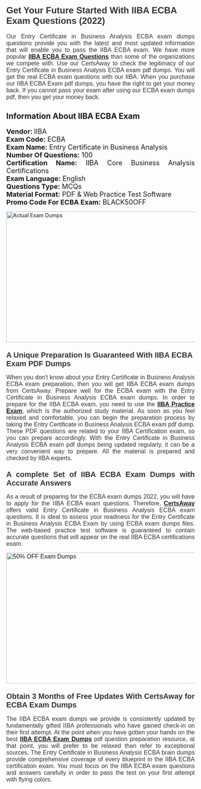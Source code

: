 <h1><span style="font-size:24px"><span style="font-family:Calibri,sans-serif"><strong><span style="background-color:white"><span style="font-family:"Verdana",sans-serif"><span style="color:#333333">Get Your Future Started With IIBA ECBA Exam Questions (2022)</span></span></span></strong></span></span></h1> <p style="text-align:justify"><span style="font-size:11pt"><span style="font-family:Calibri,sans-serif"><span style="font-size:12.0pt"><span style="background-color:white"><span style="font-family:"Verdana",sans-serif"><span style="color:#333333">Our Entry Certificate in Business Analysis ECBA exam dumps questions provide you with the latest and most updated information that will enable you to pass the IIBA ECBA exam. We have more popular <a href="https://www.certsaway.com/iiba/ecba-exam-dumps"><strong>IIBA ECBA Exam Questions</strong></a> than some of the organizations we compete with. Use our CertsAway to check the legitimacy of our Entry Certificate in Business Analysis ECBA exam pdf dumps. You will get the real ECBA exam questions with our IIBA. When you purchase our IIBA ECBA Exam pdf dumps, you have the right to get your money back. If you cannot pass your exam after using our ECBA exam dumps pdf, then you get your money back.</span></span></span></span></span></span></p> <h2 style="text-align:justify"><strong>Information About IIBA ECBA Exam</strong></h2> <p style="text-align:justify"><span style="font-size:18px"><strong>Vendor: </strong>IIBA<br /> <strong>Exam Code:</strong> ECBA<br /> <strong>Exam Name:</strong> Entry Certificate in Business Analysis<br /> <strong>Number Of Questions:</strong> 100<br /> <strong>Certification Name:</strong> IIBA Core Business Analysis Certifications<br /> <strong>Exam Language:</strong> English<br /> <strong>Questions Type:</strong> MCQs<br /> <strong>Material Format:</strong> PDF & Web Practice Test Software<br /> <strong>Promo Code For ECBA Exam:</strong> BLACK50OFF</span></p> <p style="text-align:justify"><a href="https://www.certsaway.com/iiba/ecba-exam-dumps" rel="no-follow"><img alt="Actual Exam Dumps" src="https://blogger.googleusercontent.com/img/b/R29vZ2xl/AVvXsEhM7PDiBcnX1lSN-cQmq5aA7zhxn_sWcl74tkXOSfPCo3QtIY975M9XJLCwEgJ4RXKA47zmJGF6HERJJhyy2xAB8wXG6sgIARPXgzYSBnCmQcQUSzkzAw-rnNk2tBWror0N27JemDbU_7iS0jGjJohQplsk8CyGpJdZ9YktQ0Yz6f7IdzI5OZob-D4eGg/s1382/ca1.png" style="height:350px; width:750px" /></a></p> <h3><span style="font-size:20px"><strong><span style="font-family:Calibri,sans-serif"><span style="background-color:white"><span style="font-family:"Verdana",sans-serif"><span style="color:#333333">A Unique Preparation Is Guaranteed With IIBA ECBA Exam PDF Dumps</span></span></span></span></strong></span></h3> <p style="text-align:justify"><span style="font-size:11pt"><span style="font-family:Calibri,sans-serif"><span style="font-size:12.0pt"><span style="background-color:white"><span style="font-family:"Verdana",sans-serif"><span style="color:#333333">When you don't know about your Entry Certificate in Business Analysis ECBA exam preparation, then you will get IIBA ECBA exam dumps from CertsAway. Prepare well for the ECBA exam with the Entry Certificate in Business Analysis ECBA exam dumps. In order to prepare for the IIBA ECBA exam, you need to use the <a href="https://www.certsaway.com/iiba-questions"><strong>IIBA Practice Exam</strong></a>, which is the authorized study material. As soon as you feel relaxed and comfortable, you can begin the preparation process by taking the Entry Certificate in Business Analysis ECBA exam pdf dump. These PDF questions are related to your IIBA Certification exam, so you can prepare accordingly. With the Entry Certificate in Business Analysis ECBA exam pdf dumps being updated regularly, it can be a very convenient way to prepare. All the material is prepared and checked by IIBA experts.</span></span></span></span></span></span></p> <h3 style="text-align:justify"><span style="font-size:20px"><span style="font-family:Calibri,sans-serif"><strong><span style="background-color:white"><span style="font-family:"Verdana",sans-serif"><span style="color:#333333">A complete Set of IIBA ECBA Exam Dumps with Accurate Answers</span></span></span></strong></span></span></h3> <p style="text-align:justify"><span style="font-size:11pt"><span style="font-family:Calibri,sans-serif"><span style="font-size:12.0pt"><span style="background-color:white"><span style="font-family:"Verdana",sans-serif"><span style="color:#333333">As a result of preparing for the ECBA exam dumps 2022, you will have to apply for the IIBA ECBA exam questions. Therefore, <a href=" https://www.certsaway.com/"><strong>CertsAway</strong></a> offers valid Entry Certificate in Business Analysis ECBA exam questions. It is ideal to assess your readiness for the Entry Certificate in Business Analysis ECBA Exam by using ECBA exam dumps files. The web-based practice test software is guaranteed to contain accurate questions that will appear on the real IIBA ECBA certifications exam.</span></span></span></span></span></span></p> <p style="text-align:justify"><span style="font-size:11pt"><span style="font-family:Calibri,sans-serif"><span style="font-size:12.0pt"><span style="background-color:white"><span style="font-family:"Verdana",sans-serif"><span style="color:#333333"><a href="https://www.certsaway.com/iiba/ecba-exam-dumps" rel="no-follow"><img alt="50% OFF Exam Dumps" src="https://www.certcollections.com/uploads/content/c2.png" style="height:350px; width:750px" /></a></span></span></span></span></span></span></p> <h3 style="text-align:justify"><span style="font-size:20px"><strong><span style="font-family:Calibri,sans-serif"><span style="background-color:white"><span style="font-family:"Verdana",sans-serif"><span style="color:#333333">Obtain 3 Months of Free Updates With CertsAway for ECBA Exam Dumps</span></span></span></span></strong></span></h3> <p style="text-align:justify"><span style="font-size:11pt"><span style="font-family:Calibri,sans-serif"><span style="font-size:12.0pt"><span style="background-color:white"><span style="font-family:"Verdana",sans-serif"><span style="color:#333333">The IIBA ECBA exam dumps we provide is consistently updated by fundamentally gifted IIBA professionals who have gained check-in on their first attempt. At the point when you have gotten your hands on the best <a href="https://www.certsaway.com/iiba/ecba-exam-dumps"><strong>IIBA ECBA Exam Dumps</strong></a> pdf question preparation resource, at that point, you will prefer to be relaxed than refer to exceptional sources. The Entry Certificate in Business Analysis ECBA brain dumps provide comprehensive coverage of every blueprint in the IIBA ECBA certification exam. You must focus on the IIBA ECBA exam questions and answers carefully in order to pass the test on your first attempt with flying colors.</span></span></span></span></span></span></p>
